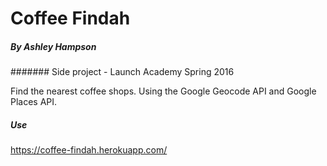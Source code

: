 # Coffee Findah

##### By Ashley Hampson

####### Side project - Launch Academy Spring 2016

Find the nearest coffee shops. Using the Google Geocode API and Google Places API.

##### Use
https://coffee-findah.herokuapp.com/

